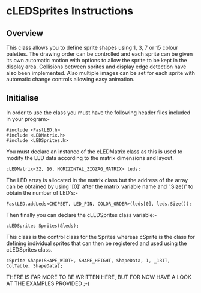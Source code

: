cLEDSprites Instructions
========================


Overview
--------
This class allows you to define sprite shapes using 1, 3, 7 or 15 colour palettes.
The drawing order can be controlled and each sprite can be given its own automatic
motion with options to allow the sprite to be kept in the display area.
Collisions between sprites and display edge detection have also been implemented.
Also multiple images can be set for each sprite with automatic change controls
allowing easy animation.



Initialise
----------
In order to use the class you must have the following header files included in your program:-

	#include <FastLED.h>
	#include <LEDMatrix.h>
	#include <LEDSprites.h>

You must declare an instance of the cLEDMatrix class as this is used to modify the
LED data according to the matrix dimensions and layout.

	cLEDMatrix<32, 16, HORIZONTAL_ZIGZAG_MATRIX> leds;

The LED array is allocated in the matrix class but the address of the array can be obtained by
using '[0]' after the matrix variable name and '.Size()' to obtain the number of LED's:-

	FastLED.addLeds<CHIPSET, LED_PIN, COLOR_ORDER>(leds[0], leds.Size());

Then finally you can declare the cLEDSprites class variable:-

	cLEDSprites Sprites(&leds);

This class is the control class for the Sprites whereas cSprite is the class for defining
individual sprites that can then be registered and used using the cLEDSprites class.

	cSprite Shape(SHAPE_WIDTH, SHAPE_HEIGHT, ShapeData, 1, _1BIT, ColTable, ShapeData);

THERE IS FAR MORE TO BE WRITTEN HERE, BUT FOR NOW HAVE A LOOK AT THE EXAMPLES PROVIDED ;-)
